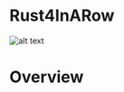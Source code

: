 # Rust4InARow

![alt text](![image](https://user-images.githubusercontent.com/92549647/213009915-729342b3-50b0-4060-8578-6d73305aea26.png)
)

# Overview
